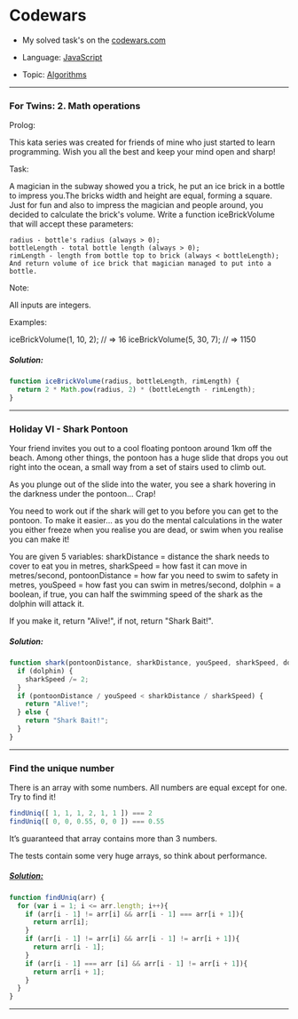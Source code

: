 # Codewars

* My solved task's on the [codewars.com](https://www.codewars.com/users/konderev.ivan)

* Language: [JavaScript](https://en.wikipedia.org/wiki/JavaScript)

* Topic: [Algorithms](https://en.wikipedia.org/wiki/Algorithm)

---

### For Twins: 2. Math operations

Prolog:

  This kata series was created for friends of mine who just started to learn programming. Wish you all the best and keep your mind open and sharp!

Task:

  A magician in the subway showed you a trick, he put an ice brick in a bottle to impress you.The bricks width and height are equal, forming a square. Just for fun and also to impress the magician and people around, you decided to calculate the brick's volume. Write a function iceBrickVolume that will accept these parameters:

    radius - bottle's radius (always > 0);
    bottleLength - total bottle length (always > 0);
    rimLength - length from bottle top to brick (always < bottleLength);
    And return volume of ice brick that magician managed to put into a bottle.

Note:

  All inputs are integers.

Examples:

  iceBrickVolume(1, 10, 2); // => 16
  iceBrickVolume(5, 30, 7); // => 1150

##### Solution:

```javascript
function iceBrickVolume(radius, bottleLength, rimLength) {
  return 2 * Math.pow(radius, 2) * (bottleLength - rimLength);
}
```
---

### Holiday VI - Shark Pontoon

Your friend invites you out to a cool floating pontoon around 1km off the beach. Among other things, the pontoon has a huge slide that drops you out right into the ocean, a small way from a set of stairs used to climb out.

As you plunge out of the slide into the water, you see a shark hovering in the darkness under the pontoon... Crap!

You need to work out if the shark will get to you before you can get to the pontoon. To make it easier... as you do the mental calculations in the water you either freeze when you realise you are dead, or swim when you realise you can make it!

You are given 5 variables: sharkDistance = distance the shark needs to cover to eat you in metres, sharkSpeed = how fast it can move in metres/second, pontoonDistance = how far you need to swim to safety in metres, youSpeed = how fast you can swim in metres/second, dolphin = a boolean, if true, you can half the swimming speed of the shark as the dolphin will attack it.

If you make it, return "Alive!", if not, return "Shark Bait!".

##### Solution:

```javascript
function shark(pontoonDistance, sharkDistance, youSpeed, sharkSpeed, dolphin){
  if (dolphin) {
    sharkSpeed /= 2;
  }
  if (pontoonDistance / youSpeed < sharkDistance / sharkSpeed) {
    return "Alive!";
  } else {
    return "Shark Bait!";
  }
}
```
---

### Find the unique number

There is an array with some numbers. All numbers are equal except for one. Try to find it!
```javascript
findUniq([ 1, 1, 1, 2, 1, 1 ]) === 2
findUniq([ 0, 0, 0.55, 0, 0 ]) === 0.55
```
It’s guaranteed that array contains more than 3 numbers.

The tests contain some very huge arrays, so think about performance.

##### [Solution:](https://www.codewars.com/kata/585d7d5adb20cf33cb000235)

```javascript
function findUniq(arr) {
  for (var i = 1; i <= arr.length; i++){
    if (arr[i - 1] != arr[i] && arr[i - 1] === arr[i + 1]){
      return arr[i];
    }
    if (arr[i - 1] != arr[i] && arr[i - 1] != arr[i + 1]){
      return arr[i - 1];
    }
    if (arr[i - 1] === arr [i] && arr[i - 1] != arr[i + 1]){
      return arr[i + 1];
    }
  } 
}
```
---

